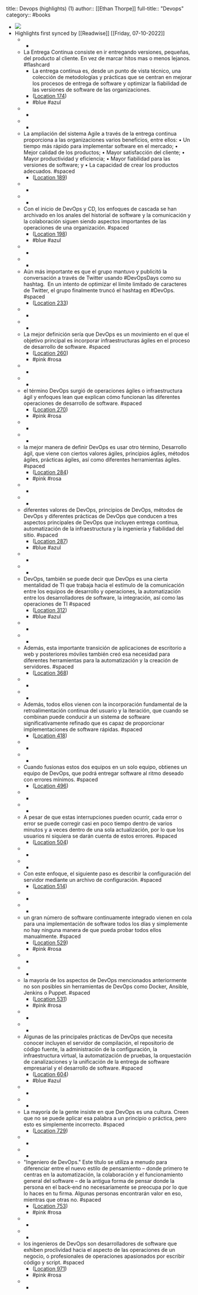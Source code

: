 title:: Devops (highlights) (1)
author:: [[Ethan Thorpe]]
full-title:: "Devops"
category:: #books

- ![](https://images-na.ssl-images-amazon.com/images/I/41aqSxka3IL._SL200_.jpg)
- Highlights first synced by [[Readwise]] [[Friday, 07-10-2022]]
	- -
	- La Entrega Continua consiste en ir entregando versiones, pequeñas, del producto al cliente. En vez de marcar hitos mas o menos lejanos. #flashcard
		- La entrega continua es, desde un punto de vista técnico, una colección de metodologías y prácticas que se centran en mejorar los procesos de entrega de software y optimizar la fiabilidad de las versiones de software de las organizaciones.
		- ([Location 174](https://readwise.io/to_kindle?action=open&asin=B07YGWQL7D&location=174))
		- #blue #azul
	- -
	- -
	- La ampliación del sistema Agile a través de la entrega continua proporciona a las organizaciones varios beneficios, entre ellos: • Un tiempo más rápido para implementar software en el mercado; • Mejor calidad de los productos; • Mayor satisfacción del cliente; • Mayor productividad y eficiencia; • Mayor fiabilidad para las versiones de software; y • La capacidad de crear los productos adecuados. #spaced
		- ([Location 189](https://readwise.io/to_kindle?action=open&asin=B07YGWQL7D&location=189))
	- -
	- -
	- Con el inicio de DevOps y CD, los enfoques de cascada se han archivado en los anales del historial de software y la comunicación y la colaboración siguen siendo aspectos importantes de las operaciones de una organización. #spaced
		- ([Location 198](https://readwise.io/to_kindle?action=open&asin=B07YGWQL7D&location=198))
		- #blue #azul
	- -
	- -
	- Aún más importante es que el grupo mantuvo y publicitó la conversación a través de Twitter usando #DevOpsDays como su hashtag.  En un intento de optimizar el límite limitado de caracteres de Twitter, el grupo finalmente truncó el hashtag en #DevOps. #spaced
		- ([Location 233](https://readwise.io/to_kindle?action=open&asin=B07YGWQL7D&location=233))
	- -
	- -
	- La mejor definición sería que DevOps es un movimiento en el que el objetivo principal es incorporar infraestructuras ágiles en el proceso de desarrollo de software. #spaced
		- ([Location 260](https://readwise.io/to_kindle?action=open&asin=B07YGWQL7D&location=260))
		- #pink #rosa
	- -
	- -
	- el término DevOps surgió de operaciones ágiles o infraestructura ágil y enfoques lean que explican cómo funcionan las diferentes operaciones de desarrollo de software. #spaced
		- ([Location 270](https://readwise.io/to_kindle?action=open&asin=B07YGWQL7D&location=270))
		- #pink #rosa
	- -
	- -
	- la mejor manera de definir DevOps es usar otro término, Desarrollo ágil, que viene con ciertos valores ágiles, principios ágiles, métodos ágiles, prácticas ágiles, así como diferentes herramientas ágiles. #spaced
		- ([Location 284](https://readwise.io/to_kindle?action=open&asin=B07YGWQL7D&location=284))
		- #pink #rosa
	- -
	- -
	- diferentes valores de DevOps, principios de DevOps, métodos de DevOps y diferentes prácticas de DevOps que conducen a tres aspectos principales de DevOps que incluyen entrega continua, automatización de la infraestructura y la ingeniería y fiabilidad del sitio. #spaced
		- ([Location 287](https://readwise.io/to_kindle?action=open&asin=B07YGWQL7D&location=287))
		- #blue #azul
	- -
	- -
	- DevOps, también se puede decir que DevOps es una cierta mentalidad de TI que trabaja hacia el estímulo de la comunicación entre los equipos de desarrollo y operaciones, la automatización entre los desarrolladores de software, la integración, así como las operaciones de TI #spaced
		- ([Location 312](https://readwise.io/to_kindle?action=open&asin=B07YGWQL7D&location=312))
		- #blue #azul
	- -
	- -
	- Además, esta importante transición de aplicaciones de escritorio a web y posteriores móviles también creó esa necesidad para diferentes herramientas para la automatización y la creación de servidores. #spaced
		- ([Location 368](https://readwise.io/to_kindle?action=open&asin=B07YGWQL7D&location=368))
	- -
	- -
	- Además, todos ellos vienen con la incorporación fundamental de la retroalimentación continua del usuario y la iteración, que cuando se combinan puede conducir a un sistema de software significativamente refinado que es capaz de proporcionar implementaciones de software rápidas. #spaced
		- ([Location 418](https://readwise.io/to_kindle?action=open&asin=B07YGWQL7D&location=418))
	- -
	- -
	- Cuando fusionas estos dos equipos en un solo equipo, obtienes un equipo de DevOps, que podrá entregar software al ritmo deseado con errores mínimos. #spaced
		- ([Location 496](https://readwise.io/to_kindle?action=open&asin=B07YGWQL7D&location=496))
	- -
	- -
	- A pesar de que estas interrupciones pueden ocurrir, cada error o error se puede corregir casi en poco tiempo dentro de varios minutos y a veces dentro de una sola actualización, por lo que los usuarios ni siquiera se darán cuenta de estos errores. #spaced
		- ([Location 504](https://readwise.io/to_kindle?action=open&asin=B07YGWQL7D&location=504))
	- -
	- -
	- Con este enfoque, el siguiente paso es describir la configuración del servidor mediante un archivo de configuración. #spaced
		- ([Location 514](https://readwise.io/to_kindle?action=open&asin=B07YGWQL7D&location=514))
	- -
	- -
	- un gran número de software continuamente integrado vienen en cola para una implementación de software todos los días y simplemente no hay ninguna manera de que pueda probar todos ellos manualmente. #spaced
		- ([Location 529](https://readwise.io/to_kindle?action=open&asin=B07YGWQL7D&location=529))
		- #pink #rosa
	- -
	- -
	- la mayoría de los aspectos de DevOps mencionados anteriormente no son posibles sin herramientas de DevOps como Docker, Ansible, Jenkins o Puppet. #spaced
		- ([Location 531](https://readwise.io/to_kindle?action=open&asin=B07YGWQL7D&location=531))
		- #pink #rosa
	- -
	- -
	- Algunas de las principales prácticas de DevOps que necesita conocer incluyen el servidor de compilación, el repositorio de código fuente, la administración de la configuración, la infraestructura virtual, la automatización de pruebas, la orquestación de canalizaciones y la unificación de la entrega de software empresarial y el desarrollo de software. #spaced
		- ([Location 604](https://readwise.io/to_kindle?action=open&asin=B07YGWQL7D&location=604))
		- #blue #azul
	- -
	- -
	- La mayoría de la gente insiste en que DevOps es una cultura. Creen que no se puede aplicar esa palabra a un principio o práctica, pero esto es simplemente incorrecto. #spaced
		- ([Location 729](https://readwise.io/to_kindle?action=open&asin=B07YGWQL7D&location=729))
	- -
	- -
	- "Ingeniero de DevOps." Este título se utiliza a menudo para diferenciar entre el nuevo estilo de pensamiento – donde primero te centras en la automatización, la colaboración y el funcionamiento general del software – de la antigua forma de pensar donde la persona en el back-end no necesariamente se preocupa por lo que lo haces en tu firma. Algunas personas encontrarán valor en eso, mientras que otras no. #spaced
		- ([Location 753](https://readwise.io/to_kindle?action=open&asin=B07YGWQL7D&location=753))
		- #pink #rosa
	- -
	- -
	- los ingenieros de DevOps son desarrolladores de software que exhiben proclividad hacia el aspecto de las operaciones de un negocio, o profesionales de operaciones apasionados por escribir código y script. #spaced
		- ([Location 971](https://readwise.io/to_kindle?action=open&asin=B07YGWQL7D&location=971))
		- #pink #rosa
	- -
